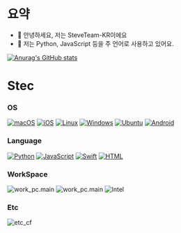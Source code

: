 # 요약
- 👋 안녕하세요, 저는 SteveTeam-KR이에요
- 👀 저는 Python, JavaScript 등을 주 언어로 사용하고 있어요.

[![Anurag's GitHub stats](https://github-readme-stats.vercel.app/api?username=steveteam-kr)](https://github.com/anuraghazra/github-readme-stats)

# Stec
### OS
[![macOS](https://img.shields.io/badge/macOS-000000?logo=apple&logoColor=F0F0F0)](#)
[![iOS](https://img.shields.io/badge/iOS-000000?&logo=apple&logoColor=white)](#)
[![Linux](https://img.shields.io/badge/Linux-FCC624?logo=linux&logoColor=black)](#)
[![Windows](https://custom-icon-badges.demolab.com/badge/Windows-0078D6?logo=windows11&logoColor=white)](#)
[![Ubuntu](https://img.shields.io/badge/Ubuntu-E95420?logo=ubuntu&logoColor=white)](#)
[![Android](https://img.shields.io/badge/Android-3DDC84?logo=android&logoColor=white)](#)
### Language
[![Python](https://img.shields.io/badge/Python-3776AB?logo=python&logoColor=fff)](#)
[![JavaScript](https://img.shields.io/badge/JavaScript-F7DF1E?logo=javascript&logoColor=000)](#)
[![Swift](https://img.shields.io/badge/Swift-F54A2A?logo=swift&logoColor=white)](#)
[![HTML](https://img.shields.io/badge/HTML-%23E34F26.svg?logo=html5&logoColor=white)](#)
### WorkSpace
![work_pc.main](https://img.shields.io/badge/Apple-MacMini_M4-999999?logo=apple&logoColor=white)
![work_pc.main](https://img.shields.io/badge/Apple-MacMini_M4-999999?logo=apple&logoColor=white)
![Intel](https://img.shields.io/badge/Intel-Core_Ultra-0071C5?logo=intel&logoColor=white)
### Etc
![etc_cf](https://img.shields.io/badge/Cloudflare-F38020?logo=Cloudflare&logoColor=white)
